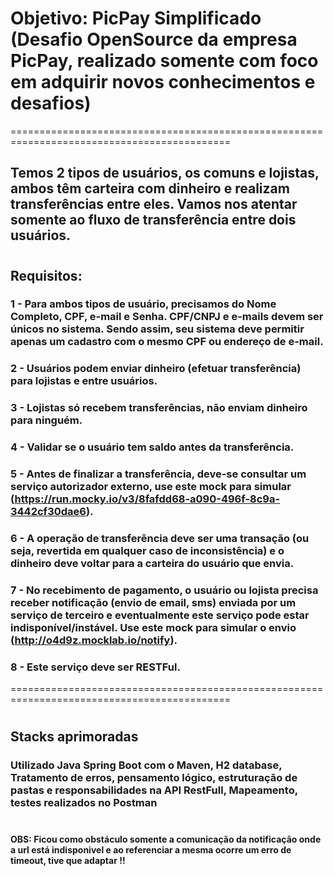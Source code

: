 # Objetivo: PicPay Simplificado (Desafio OpenSource da empresa PicPay, realizado somente com foco em adquirir novos conhecimentos e desafios)
============================================================================================
## Temos 2 tipos de usuários, os comuns e lojistas, ambos têm carteira com dinheiro e realizam transferências entre eles. Vamos nos atentar somente ao fluxo de transferência entre dois usuários.
#
## Requisitos:
### 1 - Para ambos tipos de usuário, precisamos do Nome Completo, CPF, e-mail e Senha. CPF/CNPJ e e-mails devem ser únicos no sistema. Sendo assim, seu sistema deve permitir apenas um cadastro com o mesmo CPF ou endereço de e-mail.
### 2 - Usuários podem enviar dinheiro (efetuar transferência) para lojistas e entre usuários.
### 3 - Lojistas só recebem transferências, não enviam dinheiro para ninguém.
### 4 - Validar se o usuário tem saldo antes da transferência.
### 5 - Antes de finalizar a transferência, deve-se consultar um serviço autorizador externo, use este mock para simular (https://run.mocky.io/v3/8fafdd68-a090-496f-8c9a-3442cf30dae6).
### 6 - A operação de transferência deve ser uma transação (ou seja, revertida em qualquer caso de inconsistência) e o dinheiro deve voltar para a carteira do usuário que envia.
### 7 - No recebimento de pagamento, o usuário ou lojista precisa receber notificação (envio de email, sms) enviada por um serviço de terceiro e eventualmente este serviço pode estar indisponível/instável. Use este mock para simular o envio (http://o4d9z.mocklab.io/notify).
### 8 - Este serviço deve ser RESTFul.
============================================================================================
#
## Stacks aprimoradas
### Utilizado Java Spring Boot com o Maven, H2 database, Tratamento de erros, pensamento lógico, estruturação de pastas e responsabilidades na API RestFull, Mapeamento, testes realizados no Postman
#
#### OBS: Ficou como obstáculo somente  a comunicação da notificação onde a url está indisponivel e ao referenciar a mesma ocorre um erro de timeout, tive que adaptar !!
